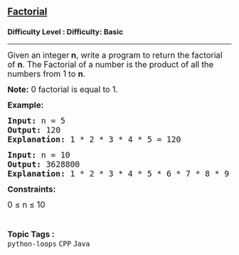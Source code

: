 <h2><a href="https://www.geeksforgeeks.org/problems/factorial-1598335080--125944/1?page=1&category=CPP&difficulty=Basic,Easy&status=unsolved&sortBy=latest">Factorial</a></h2><h3>Difficulty Level : Difficulty: Basic</h3><hr><div class="problems_problem_content__Xm_eO"><p><span style="font-size: 18px;">Given an integer<strong> n</strong>, write a program to return the factorial of <strong>n</strong>. The </span><span style="font-size: 18px;">Factorial of a number is the product of all the numbers from 1 to <strong>n</strong>.</span></p>
<p><span style="font-size: 18px;"><strong>Note:</strong> 0 factorial is equal to 1.</span></p>
<p><span style="font-size: 18px;"><strong>Example:</strong></span></p>
<pre><span style="font-size: 18px;"><strong>Input: </strong>n = 5
<strong>Output: </strong>120
<strong>Explanation: </strong>1 * 2 * 3 * 4 * 5 = 120</span></pre>
<pre><span style="font-size: 18px;"><strong>Input: </strong>n = 10
<strong>Output: </strong>3628800
<strong>Explanation: </strong>1 * 2 * 3 * 4 * 5 * 6 * 7 * 8 * 9 * 10 = 3628800<br></span></pre>
<p><strong><span style="font-size: 18px;">Constraints:</span></strong></p>
<p><span style="font-size: 18px;">0 ≤ n ≤ 10</span></p></div><br><p><span style=font-size:18px><strong>Topic Tags : </strong><br><code>python-loops</code>&nbsp;<code>CPP</code>&nbsp;<code>Java</code>&nbsp;